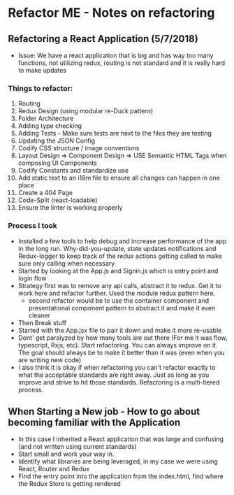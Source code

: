 # Refactor ME - Notes on refactoring

## Refactoring a React Application (5/7/2018)
* Issue: We have a react application that is big and has way too many functions, not utilizing redux, routing is not standard and it is really hard to make updates

### Things to refactor: 
1. Routing
2. Redux Design (using modular re-Duck pattern)
3. Folder Architecture
4. Adding type checking
5. Adding Tests - Make sure tests are next to the files they are testing
6. Updating the JSON Config
7. Codify CSS structure / image conventions
8. Layout Design => Component Design => USE Semantic HTML Tags when composing UI Components
9. Codify Constants and standardize use
10. Add static text to an i18m file to ensure all changes can happen in one place
11. Create a 404 Page
12. Code-Split (react-loadable)
13. Ensure the linter is working properly 

### Process I took 
* Installed a few tools to help debug and increase performance of the app in the long run. Why-did-you-update, state updates notifications and Redux-logger to keep track of the redux actions getting called to make sure only calling when necessary
* Started by looking at the App.js and Signin.js which is entry point and login flow
* Strategy first was to remove any api calls, abstract it to redux. Get it to work here and refactor further. Used the module redux pattern here. 
    * second refactor would be to use the container component and presentational component pattern to abstract it and make it even cleaner
* Then Break stuff
* Started with the App.jsx file to pair it down and make it more re-usable
* Dont' get paralyzed by how many tools are out there (For me it was flow, typescript, Rxjs, etc). Start refactoring. You can always improve on it. The goal should always be to make it better than it was (even when you are writing new code)
* I also think it is okay if when refactoring you can't refactor exactly to what the acceptable standards are right away. Just as long as you improve and strive to hit those standards. Refactoring is a multi-tiered process.



## When Starting a New job - How to go about becoming familiar with the Application
* In this case I inherited a React application that was large and confusing (and not written using current standards)
* Start small and work your way in. 
* Identify what libraries are being leveraged, in my case we were using React, Router and Redux
* Find the entry point into the application from the index.html, find where the Redux Store is getting rendered
